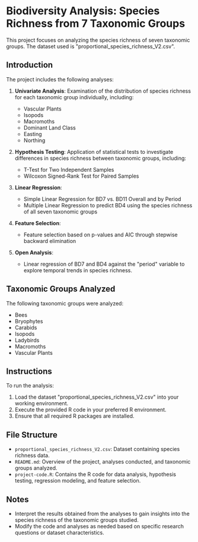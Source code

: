 # Biodiversity Analysis: Species Richness from 7 Taxonomic Groups

This project focuses on analyzing the species richness of seven taxonomic groups. The dataset used is "proportional_species_richness_V2.csv".

## Introduction

The project includes the following analyses:

1. **Univariate Analysis**: Examination of the distribution of species richness for each taxonomic group individually, including:
   - Vascular Plants
   - Isopods
   - Macromoths
   - Dominant Land Class
   - Easting
   - Northing
   
2. **Hypothesis Testing**: Application of statistical tests to investigate differences in species richness between taxonomic groups, including:
   - T-Test for Two Independent Samples
   - Wilcoxon Signed-Rank Test for Paired Samples

3. **Linear Regression**:
   - Simple Linear Regression for BD7 vs. BD11 Overall and by Period
   - Multiple Linear Regression to predict BD4 using the species richness of all seven taxonomic groups
   
4. **Feature Selection**:
   - Feature selection based on p-values and AIC through stepwise backward elimination

5. **Open Analysis**:
   - Linear regression of BD7 and BD4 against the "period" variable to explore temporal trends in species richness.

## Taxonomic Groups Analyzed

The following taxonomic groups were analyzed:
- Bees
- Bryophytes
- Carabids
- Isopods
- Ladybirds
- Macromoths
- Vascular Plants

## Instructions

To run the analysis:

1. Load the dataset "proportional_species_richness_V2.csv" into your working environment.
2. Execute the provided R code in your preferred R environment.
3. Ensure that all required R packages are installed.

## File Structure

- `proportional_species_richness_V2.csv`: Dataset containing species richness data.
- `README.md`: Overview of the project, analyses conducted, and taxonomic groups analyzed.
- `project-code.R`: Contains the R code for data analysis, hypothesis testing, regression modeling, and feature selection.

## Notes

- Interpret the results obtained from the analyses to gain insights into the species richness of the taxonomic groups studied.
- Modify the code and analyses as needed based on specific research questions or dataset characteristics.
